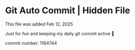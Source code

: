 # Git Auto Commit | Hidden File

This file was added Feb 12, 2025

Just for fun and keeping my daily git commit active 🤪

commit number: 1164744
